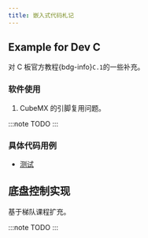 ```yaml
---
title: 嵌入式代码札记
---
```


## Example for Dev C

对 C 板官方教程{bdg-info}`C.1`的一些补充。

### 软件使用

1. CubeMX 的引脚复用问题。

:::note 
TODO
:::

### 具体代码用例

* [测试](/groups/ee/补充知识)

## 底盘控制实现

基于梯队课程扩充。

:::note
TODO
:::